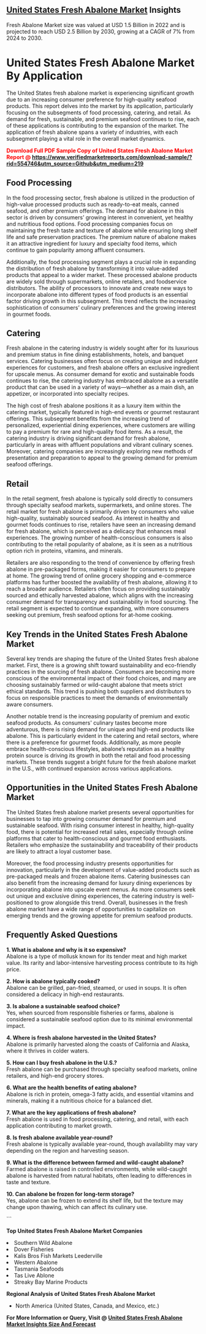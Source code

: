<h2><a href="https://www.verifiedmarketreports.com/download-sample/?rid=554746&amp;utm_source=Github&amp;utm_medium=219" target="_blank">United States Fresh Abalone Market</a> Insights</h2><p>Fresh Abalone Market size was valued at USD 1.5 Billion in 2022 and is projected to reach USD 2.5 Billion by 2030, growing at a CAGR of 7% from 2024 to 2030.</p><p> <h1>United States Fresh Abalone Market By Application</h1> <p>The United States fresh abalone market is experiencing significant growth due to an increasing consumer preference for high-quality seafood products. This report delves into the market by its application, particularly focusing on the subsegments of food processing, catering, and retail. As demand for fresh, sustainable, and premium seafood continues to rise, each of these applications is contributing to the expansion of the market. The application of fresh abalone spans a variety of industries, with each subsegment playing a vital role in the overall market dynamics.</p> <p><strong><p><span class=""><span style="color: #ff0000;"><strong>Download Full PDF Sample Copy of United States Fresh Abalone Market Report</strong> @ </span><a href="https://www.verifiedmarketreports.com/download-sample/?rid=554746&amp;utm_source=Github&amp;utm_medium=219" target="_blank">https://www.verifiedmarketreports.com/download-sample/?rid=554746&amp;utm_source=Github&amp;utm_medium=219</a></span></p></strong></p> <h2>Food Processing</h2> <p>In the food processing sector, fresh abalone is utilized in the production of high-value processed products such as ready-to-eat meals, canned seafood, and other premium offerings. The demand for abalone in this sector is driven by consumers’ growing interest in convenient, yet healthy and nutritious food options. Food processing companies focus on maintaining the fresh taste and texture of abalone while ensuring long shelf life and safe preservation practices. The premium nature of abalone makes it an attractive ingredient for luxury and specialty food items, which continue to gain popularity among affluent consumers.</p> <p>Additionally, the food processing segment plays a crucial role in expanding the distribution of fresh abalone by transforming it into value-added products that appeal to a wider market. These processed abalone products are widely sold through supermarkets, online retailers, and foodservice distributors. The ability of processors to innovate and create new ways to incorporate abalone into different types of food products is an essential factor driving growth in this subsegment. This trend reflects the increasing sophistication of consumers’ culinary preferences and the growing interest in gourmet foods.</p> <h2>Catering</h2> <p>Fresh abalone in the catering industry is widely sought after for its luxurious and premium status in fine dining establishments, hotels, and banquet services. Catering businesses often focus on creating unique and indulgent experiences for customers, and fresh abalone offers an exclusive ingredient for upscale menus. As consumer demand for exotic and sustainable foods continues to rise, the catering industry has embraced abalone as a versatile product that can be used in a variety of ways—whether as a main dish, an appetizer, or incorporated into specialty recipes.</p> <p>The high cost of fresh abalone positions it as a luxury item within the catering market, typically featured in high-end events or gourmet restaurant offerings. This subsegment benefits from the increasing trend of personalized, experiential dining experiences, where customers are willing to pay a premium for rare and high-quality food items. As a result, the catering industry is driving significant demand for fresh abalone, particularly in areas with affluent populations and vibrant culinary scenes. Moreover, catering companies are increasingly exploring new methods of presentation and preparation to appeal to the growing demand for premium seafood offerings.</p> <h2>Retail</h2> <p>In the retail segment, fresh abalone is typically sold directly to consumers through specialty seafood markets, supermarkets, and online stores. The retail market for fresh abalone is primarily driven by consumers who value high-quality, sustainably sourced seafood. As interest in healthy and gourmet foods continues to rise, retailers have seen an increasing demand for fresh abalone, which is perceived as a delicacy that enhances meal experiences. The growing number of health-conscious consumers is also contributing to the retail popularity of abalone, as it is seen as a nutritious option rich in proteins, vitamins, and minerals.</p> <p>Retailers are also responding to the trend of convenience by offering fresh abalone in pre-packaged forms, making it easier for consumers to prepare at home. The growing trend of online grocery shopping and e-commerce platforms has further boosted the availability of fresh abalone, allowing it to reach a broader audience. Retailers often focus on providing sustainably sourced and ethically harvested abalone, which aligns with the increasing consumer demand for transparency and sustainability in food sourcing. The retail segment is expected to continue expanding, with more consumers seeking out premium, fresh seafood options for at-home cooking.</p> <h2>Key Trends in the United States Fresh Abalone Market</h2> <p>Several key trends are shaping the future of the United States fresh abalone market. First, there is a growing shift toward sustainability and eco-friendly practices in the sourcing of fresh abalone. Consumers are becoming more conscious of the environmental impact of their food choices, and many are choosing sustainably farmed or wild-caught abalone that meets strict ethical standards. This trend is pushing both suppliers and distributors to focus on responsible practices to meet the demands of environmentally aware consumers.</p> <p>Another notable trend is the increasing popularity of premium and exotic seafood products. As consumers' culinary tastes become more adventurous, there is rising demand for unique and high-end products like abalone. This is particularly evident in the catering and retail sectors, where there is a preference for gourmet foods. Additionally, as more people embrace health-conscious lifestyles, abalone’s reputation as a healthy protein source is driving its growth in both the retail and food processing markets. These trends suggest a bright future for the fresh abalone market in the U.S., with continued expansion across various applications.</p> <h2>Opportunities in the United States Fresh Abalone Market</h2> <p>The United States fresh abalone market presents several opportunities for businesses to tap into growing consumer demand for premium and sustainable seafood. With rising consumer interest in healthy, high-quality food, there is potential for increased retail sales, especially through online platforms that cater to health-conscious and gourmet food enthusiasts. Retailers who emphasize the sustainability and traceability of their products are likely to attract a loyal customer base.</p> <p>Moreover, the food processing industry presents opportunities for innovation, particularly in the development of value-added products such as pre-packaged meals and frozen abalone items. Catering businesses can also benefit from the increasing demand for luxury dining experiences by incorporating abalone into upscale event menus. As more consumers seek out unique and exclusive dining experiences, the catering industry is well-positioned to grow alongside this trend. Overall, businesses in the fresh abalone market have a wide range of opportunities to capitalize on emerging trends and the growing appetite for premium seafood products.</p> <h2>Frequently Asked Questions</h2> <p><strong>1. What is abalone and why is it so expensive?</strong><br>Abalone is a type of mollusk known for its tender meat and high market value. Its rarity and labor-intensive harvesting process contribute to its high price.</p> <p><strong>2. How is abalone typically cooked?</strong><br>Abalone can be grilled, pan-fried, steamed, or used in soups. It is often considered a delicacy in high-end restaurants.</p> <p><strong>3. Is abalone a sustainable seafood choice?</strong><br>Yes, when sourced from responsible fisheries or farms, abalone is considered a sustainable seafood option due to its minimal environmental impact.</p> <p><strong>4. Where is fresh abalone harvested in the United States?</strong><br>Abalone is primarily harvested along the coasts of California and Alaska, where it thrives in colder waters.</p> <p><strong>5. How can I buy fresh abalone in the U.S.?</strong><br>Fresh abalone can be purchased through specialty seafood markets, online retailers, and high-end grocery stores.</p> <p><strong>6. What are the health benefits of eating abalone?</strong><br>Abalone is rich in protein, omega-3 fatty acids, and essential vitamins and minerals, making it a nutritious choice for a balanced diet.</p> <p><strong>7. What are the key applications of fresh abalone?</strong><br>Fresh abalone is used in food processing, catering, and retail, with each application contributing to market growth.</p> <p><strong>8. Is fresh abalone available year-round?</strong><br>Fresh abalone is typically available year-round, though availability may vary depending on the region and harvesting season.</p> <p><strong>9. What is the difference between farmed and wild-caught abalone?</strong><br>Farmed abalone is raised in controlled environments, while wild-caught abalone is harvested from natural habitats, often leading to differences in taste and texture.</p> <p><strong>10. Can abalone be frozen for long-term storage?</strong><br>Yes, abalone can be frozen to extend its shelf life, but the texture may change upon thawing, which can affect its culinary use.</p> ```</p><p><strong>Top United States Fresh Abalone Market Companies</strong></p><div data-test-id=""><p><li>Southern Wild Abalone</li><li> Dover Fisheries</li><li> Kalis Bros Fish Markets Leederville</li><li> Western Abalone</li><li> Tasmania Seafoods</li><li> Tas Live Ablone</li><li> Streaky Bay Marine Products</li></p><div><strong>Regional Analysis of&nbsp;United States Fresh Abalone Market</strong></div><ul><li dir="ltr"><p dir="ltr">North America&nbsp;(United States, Canada, and Mexico, etc.)</p></li></ul><p><strong>For More Information or Query, Visit @&nbsp;</strong><strong><a href="https://www.verifiedmarketreports.com/product/fresh-abalone-market/?utm_source=Github&amp;utm_medium=219" target="_blank">United States Fresh Abalone Market Insights Size And Forecast</a></strong></p></div>
